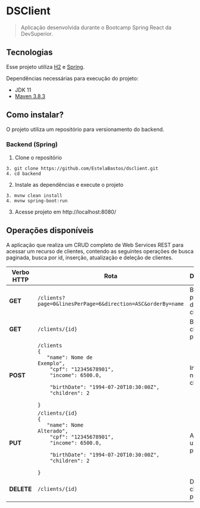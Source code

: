 # DSClient 

> Aplicação desenvolvida durante o Bootcamp Spring React da DevSuperior.

## Tecnologias

Esse projeto utiliza [H2](https://www.h2database.com/html/main.html) e [Spring](https://spring.io/projects).

Dependências necessárias para execução do projeto: 

  - JDK 11
  - [Maven 3.8.3](https://maven.apache.org/index.html)

## Como instalar?

O projeto utiliza um repositório para versionamento do backend.

### Backend (Spring)
1. Clone o repositório
```
3. git clone https://github.com/EstelaBastos/dsclient.git
4. cd backend
```
 2. Instale as dependências e execute o projeto
```
3. mvnw clean install
4. mvnw spring-boot:run
```
3. Acesse projeto em http://localhost:8080/

## Operações disponíveis

A aplicação que realiza um CRUD completo de Web Services REST para acessar um recurso de clientes, contendo as seguintes operações de busca paginada, busca por id, inserção, atualização e deleção de clientes.

|Verbo HTTP| Rota  | Descrição |
|--|--|--|
| **GET** | `/clients?page=0&linesPerPage=6&direction=ASC&orderBy=name` |  Busca paginada de clientes|
| **GET** | `/clients/{id}` |  Busca um cliente por id |
| **POST** | `/clients` <br /> <code>{ <br />&nbsp;&nbsp;&nbsp;"name": Nome de Exemplo",<br />&nbsp;&nbsp;&nbsp; "cpf": "12345678901", <br />&nbsp;&nbsp;&nbsp; "income": 6500.0, <br />&nbsp;&nbsp;&nbsp; "birthDate": "1994-07-20T10:30:00Z", <br />&nbsp;&nbsp;&nbsp; "children": 2 <br />}</code>|  Insere um novo cliente |
| **PUT** | `/clients/{id}`  <br /> <code>{ <br />&nbsp;&nbsp;&nbsp;"name": Nome Alterado",<br />&nbsp;&nbsp;&nbsp; "cpf": "12345678901", <br />&nbsp;&nbsp;&nbsp; "income": 6500.0, <br />&nbsp;&nbsp;&nbsp; "birthDate": "1994-07-20T10:30:00Z", <br />&nbsp;&nbsp;&nbsp; "children": 2 <br />}</code> |  Atualiza um cliente por id |
| **DELETE** | `/clients/{id}` |  Deleta um cliente por id |